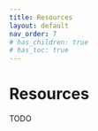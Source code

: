 ```yaml
---
title: Resources
layout: default
nav_order: 7
# has_children: true
# has_toc: true
---
```


# Resources

TODO